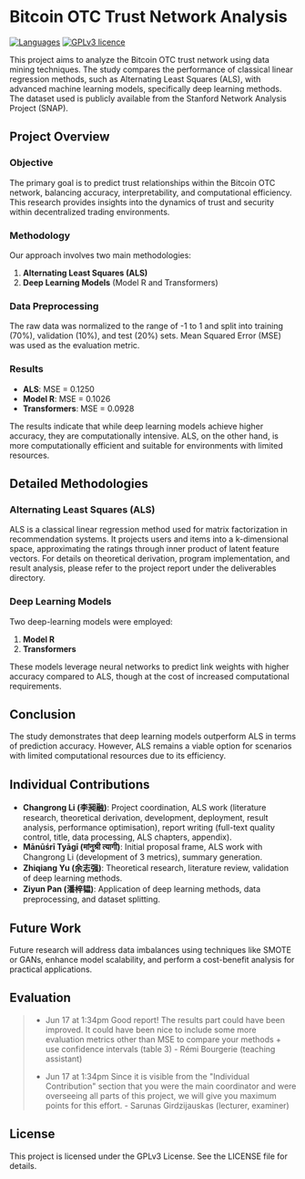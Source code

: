 # Bitcoin OTC Trust Network Analysis

[![Languages](https://img.shields.io/badge/%E4%B8%AD%E6%96%87-zh-C8161E.svg)](README-zh.md) 
[![GPLv3 licence](https://img.shields.io/badge/license-GPLv3-lightgrey.svg)](LICENSE)

This project aims to analyze the Bitcoin OTC trust network using data mining techniques. The study compares the performance of classical linear regression methods, such as Alternating Least Squares (ALS), with advanced machine learning models, specifically deep learning methods. The dataset used is publicly available from the Stanford Network Analysis Project (SNAP).

## Project Overview

### Objective

The primary goal is to predict trust relationships within the Bitcoin OTC network, balancing accuracy, interpretability, and computational efficiency. This research provides insights into the dynamics of trust and security within decentralized trading environments.

### Methodology

Our approach involves two main methodologies:

1. **Alternating Least Squares (ALS)**
2. **Deep Learning Models** (Model R and Transformers)

### Data Preprocessing

The raw data was normalized to the range of -1 to 1 and split into training (70%), validation (10%), and test (20%) sets. Mean Squared Error (MSE) was used as the evaluation metric.

### Results

- **ALS**: MSE = 0.1250
- **Model R**: MSE = 0.1026
- **Transformers**: MSE = 0.0928

The results indicate that while deep learning models achieve higher accuracy, they are computationally intensive. ALS, on the other hand, is more computationally efficient and suitable for environments with limited resources.

## Detailed Methodologies

### Alternating Least Squares (ALS)

ALS is a classical linear regression method used for matrix factorization in recommendation systems. It projects users and items into a k-dimensional space, approximating the ratings through inner product of latent feature vectors. For details on theoretical derivation, program implementation, and result analysis, please refer to the project report under the deliverables directory.

### Deep Learning Models

Two deep-learning models were employed:

1. **Model R**
2. **Transformers**

These models leverage neural networks to predict link weights with higher accuracy compared to ALS, though at the cost of increased computational requirements.

## Conclusion

The study demonstrates that deep learning models outperform ALS in terms of prediction accuracy. However, ALS remains a viable option for scenarios with limited computational resources due to its efficiency.

## Individual Contributions

- **Changrong Li (李昶融)**: Project coordination, ALS work (literature research, theoretical derivation, development, deployment, result analysis, performance optimisation), report writing (full-text quality control, title, data processing, ALS chapters, appendix).
- **Mānūśrī Tyāgī (मांनुश्री त्यागी)**: Initial proposal frame, ALS work with Changrong Li (development of 3 metrics), summary generation.
- **Zhiqiang Yu (余志强)**: Theoretical research, literature review, validation of deep learning methods.
- **Ziyun Pan (潘梓韫)**: Application of deep learning methods, data preprocessing, and dataset splitting.

## Future Work

Future research will address data imbalances using techniques like SMOTE or GANs, enhance model scalability, and perform a cost-benefit analysis for practical applications.

## Evaluation

> - Jun 17 at 1:34pm
> Good report! The results part could have been improved. It could have been nice to include some more evaluation metrics other than MSE to compare your methods + use confidence intervals (table 3) - Rémi Bourgerie (teaching assistant)
> 
> - Jun 17 at 1:34pm
> Since it is visible from the "Individual Contribution" section that you were the main coordinator and were overseeing all parts of this project, we will give you maximum points for this effort. - Sarunas Girdzijauskas (lecturer, examiner)

## License

This project is licensed under the GPLv3 License. See the LICENSE file for details.
